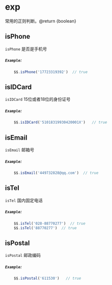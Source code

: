 # exp
常用的正则判断。@return {boolean}

## isPhone
`isPhone` 是否是手机号
##### `Example`:
```js
    $$.isPhone('17723319392')  // true
```

## isIDCard
`isIDCard` 15位或者18位的身份证号
##### `Example`:
```js
    $$.isIDCard('51018319930420001X')   // true
```

## isEmail
`isEmail` 邮箱号
##### `Example`:
```js
    $$.isEmail('449732828@qq.com')  // true
```

## isTel
`isTel` 国内固定电话
##### `Example`:
```js
    $$.isTel('028-88770277')  // true
    $$.isTel('88770277')  // true
```

## isPostal
`isPostal` 邮政编码
##### `Example`:
```js
    $$.isPostal('611530')   // true
```
